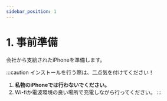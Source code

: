 ```yaml
---
sidebar_position: 1
---
```

# 1. 事前準備

会社から支給されたiPhoneを準備します。

:::caution
インストールを行う際は、二点気を付けてください！
1. **私物のiPhoneでは行わないでください。**  
2. Wi-fiか電波環境の良い場所で充電しながら行ってください。
:::